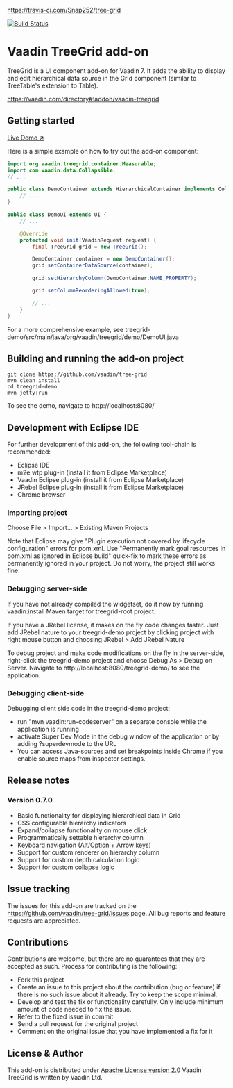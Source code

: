 https://travis-ci.com/Snap252/tree-grid

[![Build Status](https://travis-ci.org/vaadin/tree-grid.svg?branch=master)](https://travis-ci.org/vaadin/tree-grid)

# Vaadin TreeGrid add-on

TreeGrid is a UI component add-on for Vaadin 7. It adds the ability to display and edit hierarchical data source in the Grid component (similar to TreeTable's extension to Table).

https://vaadin.com/directory#!addon/vaadin-treegrid

## Getting started
[Live Demo ↗](http://adam.app.fi/treegrid)

Here is a simple example on how to try out the add-on component:

```java
import org.vaadin.treegrid.container.Measurable;
import com.vaadin.data.Collapsible;
// ...

public class DemoContainer extends HierarchicalContainer implements Collapsible, Measurable {
    // ...
}
```

```java
public class DemoUI extends UI {
    // ...

    @Override
    protected void init(VaadinRequest request) {
        final TreeGrid grid = new TreeGrid();

        DemoContainer container = new DemoContainer();
        grid.setContainerDataSource(container);

        grid.setHierarchyColumn(DemoContainer.NAME_PROPERTY);

        grid.setColumnReorderingAllowed(true);

        // ...
    }
}
```

For a more comprehensive example, see treegrid-demo/src/main/java/org/vaadin/treegrid/demo/DemoUI.java

## Building and running the add-on project

```
git clone https://github.com/vaadin/tree-grid
mvn clean install
cd treegrid-demo
mvn jetty:run
```

To see the demo, navigate to http://localhost:8080/

## Development with Eclipse IDE

For further development of this add-on, the following tool-chain is recommended:
- Eclipse IDE
- m2e wtp plug-in (install it from Eclipse Marketplace)
- Vaadin Eclipse plug-in (install it from Eclipse Marketplace)
- JRebel Eclipse plug-in (install it from Eclipse Marketplace)
- Chrome browser

### Importing project

Choose File > Import... > Existing Maven Projects

Note that Eclipse may give "Plugin execution not covered by lifecycle configuration" errors for pom.xml. Use "Permanently mark goal resources in pom.xml as ignored in Eclipse build" quick-fix to mark these errors as permanently ignored in your project. Do not worry, the project still works fine. 

### Debugging server-side

If you have not already compiled the widgetset, do it now by running vaadin:install Maven target for treegrid-root project.

If you have a JRebel license, it makes on the fly code changes faster. Just add JRebel nature to your treegrid-demo project by clicking project with right mouse button and choosing JRebel > Add JRebel Nature

To debug project and make code modifications on the fly in the server-side, right-click the treegrid-demo project and choose Debug As > Debug on Server. Navigate to http://localhost:8080/treegrid-demo/ to see the application.

### Debugging client-side

Debugging client side code in the treegrid-demo project:
  - run "mvn vaadin:run-codeserver" on a separate console while the application is running
  - activate Super Dev Mode in the debug window of the application or by adding ?superdevmode to the URL
  - You can access Java-sources and set breakpoints inside Chrome if you enable source maps from inspector settings.
 
## Release notes

### Version 0.7.0
- Basic functionality for displaying hierarchical data in Grid
- CSS configurable hierarchy indicators
- Expand/collapse functionality on mouse click
- Programmatically settable hierarchy column
- Keyboard navigation (Alt/Option + Arrow keys)
- Support for custom renderer on hierarchy column
- Support for custom depth calculation logic
- Support for custom collapse logic

## Issue tracking

The issues for this add-on are tracked on the https://github.com/vaadin/tree-grid/issues page. All bug reports and feature requests are appreciated.

## Contributions

Contributions are welcome, but there are no guarantees that they are accepted as such. Process for contributing is the following:
- Fork this project
- Create an issue to this project about the contribution (bug or feature) if there is no such issue about it already. Try to keep the scope minimal.
- Develop and test the fix or functionality carefully. Only include minimum amount of code needed to fix the issue.
- Refer to the fixed issue in commit
- Send a pull request for the original project
- Comment on the original issue that you have implemented a fix for it

## License & Author
This add-on is distributed under [Apache License version 2.0](LICENSE.txt)
Vaadin TreeGrid is written by Vaadin Ltd.
